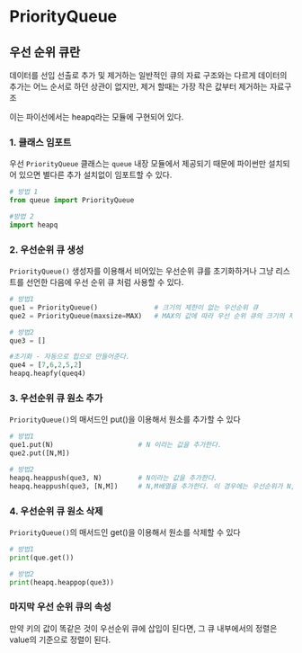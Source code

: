 # PriorityQueue

## 우선 순위 큐란

데이터를 선입 선출로 추가 및 제거하는 일반적인 큐의 자료 구조와는 다르게 데이터의 추가는 어느 순서로 하던 상관이 없지만, 제거 할때는 가장 작은 값부터 제거하는 자료구조

이는 파이선에서는 heapq라는 모듈에 구현되어 있다.





### 1. 클래스 임포트

우선 `PriorityQueue` 클래스는 `queue` 내장 모듈에서 제공되기 때문에 파이썬만 설치되어 있으면 별다른 추가 설치없이 임포트할 수 있다.

```python
# 방법 1
from queue import PriorityQueue

#방법 2
import heapq
```



### 2. 우선순위 큐 생성

`PriorityQueue()` 생성자를 이용해서 비어있는 우선순위 큐를 초기화하거나 그냥 리스트를 선언한 다음에 우선 순위 큐 처럼 사용할 수 있다.

```python
# 방법1
que1 = PriorityQueue()				# 크기의 제한이 없는 우선순위 큐
que2 = PriorityQueue(maxsize=MAX)	# MAX의 값에 따라 우선 순위 큐의 크기의 제한이 정해진다.

# 방법2
que3 = []

#초기화 - 자동으로 힙으로 만들어준다.
que4 = [7,6,2,5,2]
heapq.heapfy(queq4)

```



### 3. 우선순위 큐 원소 추가

`PriorityQueue()`의 매서드인 put()을 이용해서 원소를 추가할 수 있다

```python
# 방법1
que1.put(N)						# N 이라는 값을 추가한다.
que2.put([N,M])	

# 방법2
heapq.heappush(que3, N)			# N이라는 값을 추가한다.
heapq.heappush(que3, [N,M])		# N,M배열을 추가한다. 이 경우에는 우선순위가 N, M은 키가 된다.
```



### 4. 우선순위 큐 원소 삭제

`PriorityQueue()`의 매서드인 get()을 이용해서 원소를 삭제할 수 있다

``` python
# 방법1
print(que.get())

# 방법2
print(heapq.heappop(que3))
```





### 마지막 우선 순위 큐의 속성

만약 키의 값이 똑같은 것이 우선순위 큐에 삽입이 된다면, 그 큐 내부에서의 정렬은 value의 기준으로 정렬이 된다.
